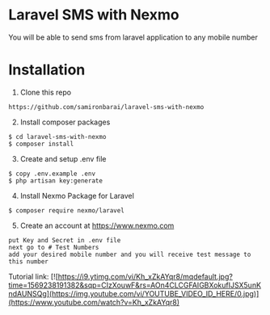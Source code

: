 # Laravel SMS with Nexmo

You will be able to send sms from laravel application to any mobile number

# Installation
1. Clone this repo
```
https://github.com/samironbarai/laravel-sms-with-nexmo
```

2. Install composer packages
```
$ cd laravel-sms-with-nexmo
$ composer install
```

3. Create and setup .env file
```
$ copy .env.example .env
$ php artisan key:generate
```

4. Install Nexmo Package for Laravel 
```
$ composer require nexmo/laravel
```

5. Create an account at https://www.nexmo.com
```
put Key and Secret in .env file
next go to # Test Numbers
add your desired mobile number and you will receive test message to this number
```

Tutorial link: 
[![https://i9.ytimg.com/vi/Kh_xZkAYqr8/mqdefault.jpg?time=1569238191382&sqp=CIzXouwF&rs=AOn4CLCGFAIGBXokufIJSX5unKndAUNSQg](https://img.youtube.com/vi/YOUTUBE_VIDEO_ID_HERE/0.jpg)](https://www.youtube.com/watch?v=Kh_xZkAYqr8) 
